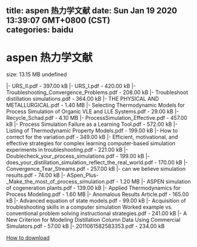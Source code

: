 
title: aspen 热力学文献
date: Sun Jan 19 2020 13:39:07 GMT+0800 (CST)    
categories: baidu
---

# aspen 热力学文献
size: 13.15 MB
 undefined
 
|- URS_II.pdf - 397.00 kB
|- URS_I.pdf - 420.00 kB
|- Troubleshooting_Convergence_Problems.pdf - 208.00 kB
|- Troubleshoot distillation simulations.pdf - 364.00 kB
|- THE PHYSICAL AND METALLURGICAL.pdf - 1.40 MB
|- Selecting Thermodynamic Models for Process Simulation of Organic VLE and LLE Systems.pdf - 29.00 kB
|- Recycle_Schad.pdf - 4.10 MB
|- ProcessSimulation_Effective.pdf - 457.00 kB
|- Process Simulation Failure as a Learning Tool.pdf - 572.00 kB
|- Listing of Thermodynamic Property Models.pdf - 199.00 kB
|- How to correct for the variation.pdf - 349.00 kB
|- Efficient, motivational, and effective strategies for complex learning computer-based simulation experiments in troubleshooting.pdf - 221.00 kB
|- Doublecheck_your_process_simulations.pdf - 199.00 kB
|- does_your_distillation_simulation_reflect_the_real_world.pdf - 170.00 kB
|- Convergence_Tear_Streams.pdf - 257.00 kB
|- can we believe simulation results.pdf - 74.00 kB
|- ASpen_Plus-_Make_the_most_of_process_simulation.pdf - 1.20 MB
|- ASPEN simulation of cogeneration plants.pdf - 139.00 kB
|- Applied Thermodynamics for Process Modeling.pdf - 1.60 MB
|- Anomalous Results Article.pdf - 165.00 kB
|- Advanced equation of state models.pdf - 99.00 kB
|- Acquisition of troubleshooting skills in a computer simulation Worked example vs. conventional problem solving instructional strategies.pdf - 241.00 kB
|- A New Criterion for Modeling Distillation Column Data Using Commercial Simulators.pdf - 57.00 kB
|- 2011061582583353.pdf - 234.00 kB

[How to download](https://bpcam.bemobtrk.com/go/2ceec3aa-1ca2-46d6-b9ff-aaa5c184517c?jno=1271)